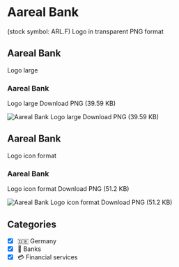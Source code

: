 # Aareal Bank
 (stock symbol: ARL.F) Logo in transparent PNG format

## Aareal Bank
 Logo large

### Aareal Bank
 Logo large Download PNG (39.59 KB)

![Aareal Bank
 Logo large Download PNG (39.59 KB)](/img/orig/ARL.F_BIG-338be867.png)

## Aareal Bank
 Logo icon format

### Aareal Bank
 Logo icon format Download PNG (51.2 KB)

![Aareal Bank
 Logo icon format Download PNG (51.2 KB)](/img/orig/ARL.F-2277b05f.png)



## Categories
- [x] 🇩🇪 Germany
- [x] 🏦 Banks
- [x] 💳 Financial services
